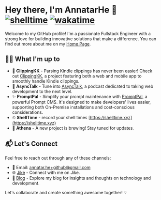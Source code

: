 # Hey there, I'm AnnatarHe 👋 [![shelltime](https://api.shelltime.xyz/badge/AnnatarHe/count)](https://shelltime.xyz/users/AnnatarHe) [![wakatime](https://wakatime.com/badge/user/50ec6d6a-3992-425f-9eaf-82dd6c6e7100.svg)](https://wakatime.com/@50ec6d6a-3992-425f-9eaf-82dd6c6e7100)

Welcome to my GitHub profile! I'm a passionate Fullstack Engineer with a strong love for building innovative solutions that make a difference. You can find out more about me on my [Home Page](https://AnnatarHe.com).

## 👨‍💻 What I'm up to

- 📖 **ClippingKK** - Parsing Kindle clippings has never been easier! Check out [ClippingKK](http://clippingkk.annatarhe.com/), a project featuring both a web and mobile app to smoothly handle Kindle clippings.
- 📢 **AsyncTalk** - Tune into [AsyncTalk](https://www.xiaoyuzhoufm.com/podcast/61684ce4d8fa23fb00fc4d3a?s=eyJ1IjogIjVlN2NiYjEzYTJmMmU1MDNjZWMzZjk4NSJ9), a podcast dedicated to taking web development to the next level.
- ✨ **PromptPal** - Simplify your prompt maintenance with [PromptPal](https://github.com/PromptPal/PromptPal), a powerful Prompt CMS. It's designed to make developers' lives easier, supporting both On-Premise installations and cost-conscious considerations.
- ⏲︎ **ShellTime** - record your shell times [https://shelltime.xyz](https://shelltime.xyz)
- 🌟 **Athena** - A new project is brewing! Stay tuned for updates.

## 📬 Let's Connect

Feel free to reach out through any of these channels:

- 📮 Email: annatar.he+github@gmail.com
- 🌐 [Jike](https://web.okjike.com/u/20965c29-1f92-4df8-9107-45043db29278) - Connect with me on Jike.
- 📖 [Blog](https://annatarhe.github.io/) - Explore my blog for insights and thoughts on technology and development.

Let's collaborate and create something awesome together! 💡
